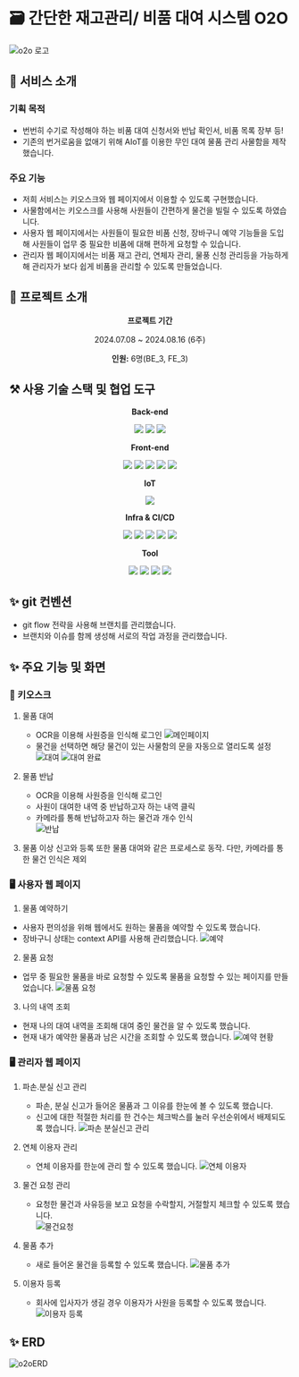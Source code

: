 # 🗃️ 간단한 재고관리/ 비품 대여 시스템 O2O
![o2o 로고](https://github.com/user-attachments/assets/661ebc1b-d78a-4369-afb2-e983b013e2e7)

## 👋 서비스 소개
### 기획 목적
- 번번히 수기로 작성해야 하는 비품 대여 신청서와 반납 확인서, 비품 목록 장부 등!   
- 기존의 번거로움을 없애기 위해 AIoT를 이용한 무인 대여 물품 관리 사물함을 제작했습니다.
### 주요 기능 
- 저희 서비스는 키오스크와 웹 페이지에서 이용할 수 있도록 구현했습니다.   
- 사물함에서는 키오스크를 사용해 사원들이 간편하게 물건을 빌릴 수 있도록 하였습니다.
- 사용자 웹 페이지에서는 사원들이 필요한 비품 신청, 장바구니 예약 기능들을 도입해 사원들이 업무 중 필요한 비품에 대해 편하게 요청할 수 있습니다.  
- 관리자 웹 페이지에서는 비품 재고 관리, 연체자 관리, 물풍 신청 관리등을 가능하게 해 관리자가 보다 쉽게 비품을 관리할 수 있도록 만들었습니다.   

## 👋 프로젝트 소개
<div align="center">
  <p><b>프로젝트 기간</b></p>
  <p>2024.07.08 ~ 2024.08.16 (6주)</p>
  <p><b>인원:</b> 6명(BE_3, FE_3)</p>
  
</div>

## ⚒️ 사용 기술 스택 및 협업 도구
<div align="center">
  <p><b>Back-end</b></p>
<img src="https://img.shields.io/badge/springboot-6DB33F?style=for-the-badge&logo=springboot&logoColor=white">
<img src="https://img.shields.io/badge/springsecurity-6DB33F?style=for-the-badge&logo=springsecurity&logoColor=white">
<img src="https://img.shields.io/badge/mysql-4479A1?style=for-the-badge&logo=mysql&logoColor=white">
  
  <p><b>Front-end</b></p>
  <img src="https://img.shields.io/badge/HTML5-E34F26?style=for-the-badge&logo=HTML5&logoColor=white">
  <img src="https://img.shields.io/badge/CSS3-1572B6?style=for-the-badge&logo=CSS3&logoColor=white">
  <img src="https://img.shields.io/badge/JavaScript-F7DF1E?style=for-the-badge&logo=JavaScript&logoColor=white">
  <img src="https://img.shields.io/badge/React-61DAFB?style=for-the-badge&logo=React&logoColor=white">
    <img src="https://img.shields.io/badge/styledcomponents-DB7093?style=for-the-badge&logo=styledcomponents&logoColor=white">

  <p><b>IoT</b></p>
  <img src="https://img.shields.io/badge/nvidia-76B900?style=for-the-badge&logo=nvidia&logoColor=white">      

  <p><b>Infra & CI/CD</b></p>
  <img src="https://img.shields.io/badge/java-007396?style=for-the-badge&logo=OpenJDK&logoColor=white">
  <img src="https://img.shields.io/badge/Redis-DC382D?style=for-the-badge&logo=Redis&logoColor=white"> 
  <img src="https://img.shields.io/badge/nginx-%23009639.svg?style=for-the-badge&logo=nginx&logoColor=white">
  <img src="https://img.shields.io/badge/docker-%230db7ed.svg?style=for-the-badge&logo=docker&logoColor=white"> 
  <img src="https://img.shields.io/badge/Amazon%20EC2-FF9900?style=for-the-badge&logo=Amazon%20EC2&logoColor=white">

  <p><b>Tool</b></p>
    <img src="https://img.shields.io/badge/jira-0052CC?style=for-the-badge&logo=jira&logoColor=white">
     <img src="https://img.shields.io/badge/notion-000000?style=for-the-badge&logo=notion&logoColor=white">
      <img src="https://img.shields.io/badge/gitlab-FC6D26?style=for-the-badge&logo=gitlab&logoColor=white">
              <img src="https://img.shields.io/badge/figma-F24E1E?style=for-the-badge&logo=figma&logoColor=white">
 
  
</div>

## ✨ git 컨벤션
- git flow 전략을 사용해 브랜치를 관리했습니다.
- 브랜치와 이슈를 함께 생성해 서로의 작업 과정을 관리했습니다.
  
## ✨ 주요 기능 및 화면
### 📱 키오스크
1. 물품 대여
   - OCR을 이용해 사원증을 인식해 로그인
     ![메인페이지](https://github.com/user-attachments/assets/73def4f4-43e4-4776-9686-f16ee14a82b4)
   - 물건을 선택하면 해당 물건이 있는 사물함의 문을 자동으로 열리도록 설정
     ![대여](https://github.com/user-attachments/assets/3a87b9ef-7b5d-4139-97dd-72e47608c40c)
     ![대여 완료](https://github.com/user-attachments/assets/7c078612-6b4d-44f5-ad44-b9658a333b98)



2. 물품 반납   
    - OCR을 이용해 사원증을 인식해 로그인     
    - 사원이 대여한 내역 중 반납하고자 하는 내역 클릭    
    - 카메라를 통해 반납하고자 하는 물건과 개수 인식     
    ![반납](https://github.com/user-attachments/assets/8ad8cc7b-a16a-464b-ba26-41155b4f4e15)



3.  물품 이상 신고와 등록 또한 물품 대여와 같은 프로세스로 동작. 다만, 카메라를 통한 물건 인식은 제외       
### 🖥️ 사용자 웹 페이지
1. 물품 예약하기
  - 사용자 편의성을 위해 웹에서도 원하는 물품을 예약할 수 있도록 했습니다.
  - 장바구니 상태는 context API를 사용해 관리했습니다.
  ![예약](https://github.com/user-attachments/assets/529e5ea7-9c82-4330-9cc9-40eb01d53772)   
2. 물품 요청
  - 업무 중 필요한 물품을 바로 요청할 수 있도록 물품을 요청할 수 있는 페이지를 만들었습니다.
    ![물품 요청](https://github.com/user-attachments/assets/1d7055c4-e451-406c-b0f0-2136b36da2cc)

3. 나의 내역 조회
  - 현재 나의 대여 내역을 조회해 대여 중인 물건을 알 수 있도록 했습니다.
  - 현재 내가 예약한 물품과 남은 시간을 조회할 수 있도록 했습니다.
![예약 현황](https://github.com/user-attachments/assets/f1062bbc-e900-4b9d-904a-b165c9ba17b8)




### 🖥️ 관리자 웹 페이지   
1. 파손.분실 신고 관리   
   - 파손, 분실 신고가 들어온 물품과 그 이유를 한눈에 볼 수 있도록 했습니다.   
   - 신고에 대한 적절한 처리를 한 건수는 체크박스를 눌러 우선순위에서 배제되도록 했습니다.
     ![파손 분실신고 관리](https://github.com/user-attachments/assets/813880d5-08c2-4484-b9f4-ee2f2f9b993a)

2. 연체 이용자 관리   
   - 연체 이용자를 한눈에 관리 할 수 있도록 했습니다.
  ![연체 이용자](https://github.com/user-attachments/assets/fc930a7d-167a-4907-a235-5bf61d740ded)

3. 물건 요청 관리   
   - 요청한 물건과 사유등을 보고 요청을 수락할지, 거절할지 체크할 수 있도록 했습니다.   
    ![물건요청](https://github.com/user-attachments/assets/15a7f8b4-4e04-4937-9e5f-f4eb4add9c71)

4. 물품 추가   
   - 새로 들어온 물건을 등록할 수 있도록 했습니다.
    ![물품 추가](https://github.com/user-attachments/assets/44636c31-9b03-4ecf-a897-f9a2cac49ae4)

5. 이용자 등록   
    - 회사에 입사자가 생길 경우 이용자가 사원을 등록할 수 있도록 했습니다.
     ![이용자 등록](https://github.com/user-attachments/assets/6aaeed75-a1ef-4390-8e99-a62b3d4307f1)
 



## ✨ ERD
![o2oERD](https://github.com/user-attachments/assets/f7166af0-56bc-45d3-8bda-72041945826f)




